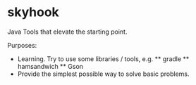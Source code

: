 skyhook
=======

Java Tools that elevate the starting point.


Purposes:
* Learning. Try to use some libraries / tools, e.g.
** gradle
** hamsandwich
** Gson
* Provide the simplest possible way to solve basic problems.
